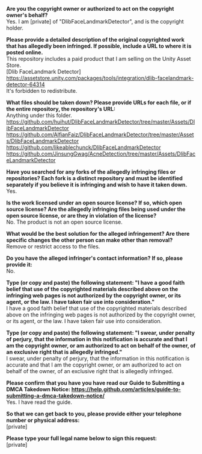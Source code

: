 **Are you the copyright owner or authorized to act on the copyright owner's behalf?**  
Yes. I am [private] of "DlibFaceLandmarkDetector", and is the copyright holder.

**Please provide a detailed description of the original copyrighted work that has allegedly been infringed. If possible, include a URL to where it is posted online.**  
This repository includes a paid product that I am selling on the Unity Asset Store.  
[Dlib FaceLandmark Detector]  
https://assetstore.unity.com/packages/tools/integration/dlib-facelandmark-detector-64314  
It's forbidden to redistribute.

**What files should be taken down? Please provide URLs for each file, or if the entire repository, the repository's URL:**  
Anything under this folder.  
https://github.com/huihut/DlibFaceLandmarkDetector/tree/master/Assets/DlibFaceLandmarkDetector  
https://github.com/AlfianFaiz/DlibFaceLandmarkDetector/tree/master/Assets/DlibFaceLandmarkDetector  
https://github.com/likeablechunck/DlibFaceLandmarkDetector  
https://github.com/JinsungGwag/AcneDetection/tree/master/Assets/DlibFaceLandmarkDetector  

**Have you searched for any forks of the allegedly infringing files or repositories? Each fork is a distinct repository and must be identified separately if you believe it is infringing and wish to have it taken down.**  
Yes.

**Is the work licensed under an open source license? If so, which open source license? Are the allegedly infringing files being used under the open source license, or are they in violation of the license?**  
No. The product is not an open source license.

**What would be the best solution for the alleged infringement? Are there specific changes the other person can make other than removal?**  
Remove or restrict access to the files.

**Do you have the alleged infringer's contact information? If so, please provide it:**  
No.

**Type (or copy and paste) the following statement: "I have a good faith belief that use of the copyrighted materials described above on the infringing web pages is not authorized by the copyright owner, or its agent, or the law. I have taken fair use into consideration."**  
I have a good faith belief that use of the copyrighted materials described above on the infringing web pages is not authorized by the copyright owner, or its agent, or the law. I have taken fair use into consideration.

**Type (or copy and paste) the following statement: "I swear, under penalty of perjury, that the information in this notification is accurate and that I am the copyright owner, or am authorized to act on behalf of the owner, of an exclusive right that is allegedly infringed."**  
I swear, under penalty of perjury, that the information in this notification is accurate and that I am the copyright owner, or am authorized to act on behalf of the owner, of an exclusive right that is allegedly infringed.

**Please confirm that you have you have read our Guide to Submitting a DMCA Takedown Notice: https://help.github.com/articles/guide-to-submitting-a-dmca-takedown-notice/**  
Yes. I have read the guide.

**So that we can get back to you, please provide either your telephone number or physical address:**  
[private]  

**Please type your full legal name below to sign this request:**  
[private]
